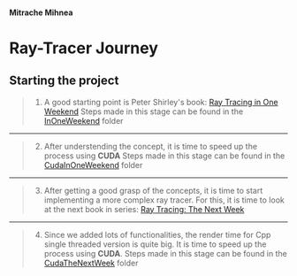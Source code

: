 #### Mitrache Mihnea

# Ray-Tracer Journey

## Starting the project
> 1. A good starting point is Peter Shirley's book: [Ray Tracing in One Weekend](https://raytracing.github.io/books/RayTracingInOneWeekend.html)
Steps made in this stage can be found in the [InOneWeekend](InOneWeekend) folder

<hr>

> 2. After understending the concept, it is time to speed up the process using **CUDA**
Steps made in this stage can be found in the [CudaInOneWeekend](CudaInOneWeekend) folder

<hr>

> 3. After getting a good grasp of the concepts, it is time to start implementing a more complex ray tracer. For this, it is time to look at the next book in series: [Ray Tracing: The Next Week](https://raytracing.github.io/books/RayTracingTheNextWeek.html)

<hr>

> 4. Since we added lots of functionalities, the render time for Cpp single threaded version is quite big. It is time to speed up the process using **CUDA**. Steps made in this stage can be found in the [CudaTheNextWeek](CudaTheNextWeek) folder